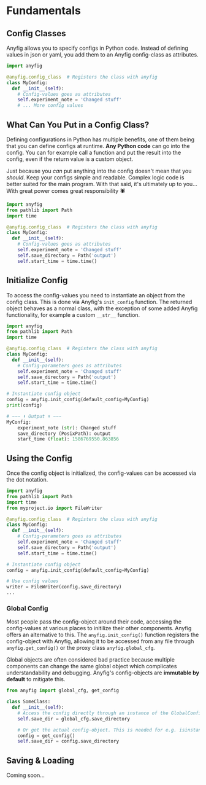 # Fundamentals
## Config Classes

Anyfig allows you to specify configs in Python code. Instead of defining values in json or yaml, you add them to an Anyfig config-class as attributes. 

```python
import anyfig

@anyfig.config_class  # Registers the class with anyfig
class MyConfig:
  def __init__(self):
    # Config-values goes as attributes
    self.experiment_note = 'Changed stuff'
    # ... More config values
```

## What Can You Put in a Config Class?

Defining configurations in Python has multiple benefits, one of them being that you can define configs at runtime. **Any Python code** can go into the config. You can for example call a function and put the result into the config, even if the return value is a custom object.

Just because you *can* put anything into the config doesn't mean that you *should*. Keep your configs simple and readable. Complex logic code is better suited for the main program. With that said, it's ultimately up to you... With great power comes great responsibility 🕷️


```python
import anyfig
from pathlib import Path
import time

@anyfig.config_class  # Registers the class with anyfig
class MyConfig:
  def __init__(self):
    # Config-values goes as attributes
    self.experiment_note = 'Changed stuff'
    self.save_directory = Path('output')
    self.start_time = time.time()
```

## Initialize Config

To access the config-values you need to instantiate an object from the config class. This is done via Anyfig's `init_config` function. The returned object behaves as a normal class, with the exception of some added Anyfig functionality, for example a custom `__str__` function.

<!-- contains the config-values specified in the config-class along with anything else you put into along with some extra Anyfig functionality, for example a custom print function. -->


```python
import anyfig
from pathlib import Path
import time

@anyfig.config_class  # Registers the class with anyfig
class MyConfig:
  def __init__(self):
    # Config-parameters goes as attributes
    self.experiment_note = 'Changed stuff'
    self.save_directory = Path('output')
    self.start_time = time.time()

# Instantiate config object
config = anyfig.init_config(default_config=MyConfig)
print(config)

# ~~~ ⬇ Output ⬇ ~~~
MyConfig:
    experiment_note (str): Changed stuff
    save_directory (PosixPath): output
    start_time (float): 1586769550.863856
```

## Using the Config
Once the config object is initialized, the config-values can be accessed via the dot notation. 

```python
import anyfig
from pathlib import Path
import time
from myproject.io import FileWriter

@anyfig.config_class  # Registers the class with anyfig
class MyConfig:
  def __init__(self):
    # Config-parameters goes as attributes
    self.experiment_note = 'Changed stuff'
    self.save_directory = Path('output')
    self.start_time = time.time()

# Instantiate config object
config = anyfig.init_config(default_config=MyConfig)

# Use config values
writer = FileWriter(config.save_directory)
...
```


### Global Config
Most people pass the config-object around their code, accessing the config-values at various places to initilize their other components. Anyfig offers an alternative to this. The `anyfig.init_config()` function registers the config-object with Anyfig, allowing it to be accessed from any file through `anyfig.get_config()` or the proxy class `anyfig.global_cfg`.

Global objects are often considered bad practice because multiple components can change the same global object which complicates understandability and debugging. Anyfig's config-objects are **immutable by default** to mitigate this.

```python title="my_project/another_file.py"
from anyfig import global_cfg, get_config

class SomeClass:
  def __init__(self):
    # Access the config directly through an instance of the GlobalConfig helper class
    self.save_dir = global_cfg.save_directory

    # Or get the actual config-object. This is needed for e.g. isinstance(...) checks
    config = get_config()
    self.save_dir = config.save_directory
```

## Saving & Loading
Coming soon...
